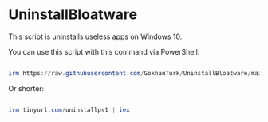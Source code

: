 # UninstallBloatware
This script is uninstalls useless apps on Windows 10.

You can use this script with this command via PowerShell:
```Powershell

irm https://raw.githubusercontent.com/GokhanTurk/UninstallBloatware/main/uninstall.ps1 | iex

```
Or shorter:
```Powershell

irm tinyurl.com/uninstallps1 | iex

```
